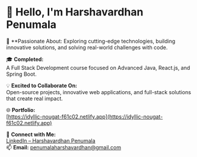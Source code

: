 # 👋 Hello, I'm Harshavardhan Penumala

👀 **Passionate About:
Exploring cutting-edge technologies, building innovative solutions, and solving real-world challenges with code.

🎓 **Completed:**  
A Full Stack Development course focused on Advanced Java, React.js, and Spring Boot.

💡 **Excited to Collaborate On:**  
Open-source projects, innovative web applications, and full-stack solutions that create real impact.

🌐 **Portfolio:**  
[https://idyllic-nougat-f61c02.netlify.app](https://idyllic-nougat-f61c02.netlify.app)

🔗 **Connect with Me:**  
[LinkedIn – Harshavardhan Penumala](http://www.linkedin.com/in/harshavardhan-penumala)  
📫 **Email:** penumalaharshavardhan@gmail.com

<!---
harsha33215/harsha33215 is a ✨ special ✨ repository because its `README.md` (this file) appears on your GitHub profile.
You can click the Preview link to take a look at your changes.
--->
